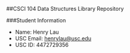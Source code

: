 ##CSCI 104 Data Structures Library Repository

###Student Information
  + Name: Henry Lau
  + USC Email: henrylau@usc.edu
  + USC ID: 4472729356


